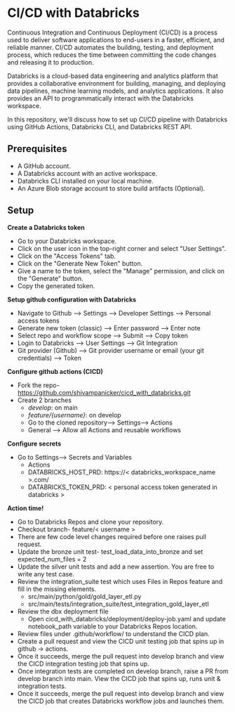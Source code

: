 # CI/CD with Databricks

Continuous Integration and Continuous Deployment (CI/CD) is a process used to deliver software applications to end-users in a faster, efficient, and reliable manner. CI/CD automates the building, testing, and deployment process, which reduces the time between committing the code changes and releasing it to production.

Databricks is a cloud-based data engineering and analytics platform that provides a collaborative environment for building, managing, and deploying data pipelines, machine learning models, and analytics applications. It also provides an API to programmatically interact with the Databricks workspace.

In this repository, we'll discuss how to set up CI/CD pipeline with Databricks using GitHub Actions, Databricks CLI, and Databricks REST API.

## Prerequisites
* A GitHub account.
* A Databricks account with an active workspace.
* Databricks CLI installed on your local machine.
* An Azure Blob storage account to store build artifacts (Optional).
  
## Setup

__Create a Databricks token__

* Go to your Databricks workspace.
* Click on the user icon in the top-right corner and select "User Settings".
* Click on the "Access Tokens" tab.
* Click on the "Generate New Token" button.
* Give a name to the token, select the "Manage" permission, and click on the "Generate" button.
* Copy the generated token.

__Setup github configuration with Databricks__

* Navigate to Github --> Settings --> Developer Settings --> Personal access tokens
* Generate new token (classic) --> Enter password --> Enter note
* Select repo and workflow scope --> Submit --> Copy token
* Login to Databricks --> User Settings --> Git Integration 
* Git provider (Github) --> Git provider username or email (your git credentials) --> Token

__Configure github actions (CICD)__
* Fork the repo- https://github.com/shivampanicker/cicd_with_databricks.git 
* Create 2 branches
    * *develop*: on main
    * *feature/{username}*: on develop
    * Go to the cloned repository--> Settings--> Actions 
    * General --> Allow all Actions and reusable workflows

__Configure secrets__
* Go to Settings--> Secrets and Variables
  * Actions
  * DATABRICKS_HOST_PRD: https://< databricks_workspace_name >.com/
  * DATABRICKS_TOKEN_PRD: < personal access token generated in databricks >

__Action time!__
* Go to Databricks Repos and clone your repository.
* Checkout branch- feature/< username > 
* There are few code level changes required before one raises pull request.
* Update the bronze unit test- test_load_data_into_bronze and set expected_num_files = 2
* Update the silver unit tests and add a new assertion. You are free to write any test case.
* Review the integration_suite test which uses Files in Repos feature and fill in the missing elements.
    * src/main/python/gold/gold_layer_etl.py
    * src/main/tests/integration_suite/test_integration_gold_layer_etl
* Review the dbx deployment file
    * Open cicd_with_databricks/deployment/deploy-job.yaml and update notebook_path variable to your Databricks Repos location.  
* Review files under .github/workflow/ to understand the CICD plan.
* Create a pull request and view the CICD unit testing job that spins up in github → actions.
* Once it succeeds, merge the pull request into develop branch and view the CICD integration testing job that spins up.
* Once integration tests are completed on develop branch, raise a PR from develop branch into main. View the CICD job that spins up, runs unit & integration tests.
* Once it succeeds, merge the pull request into develop branch and view the CICD job that creates Databricks workflow jobs and launches them.
